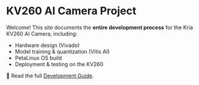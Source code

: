 # KV260 AI Camera Project

Welcome! This site documents the **entire development process** for the Kria KV260 AI Camera, including:

- Hardware design (Vivado)
- Model training & quantization (Vitis AI)
- PetaLinux OS build
- Deployment & testing on the KV260

📖 Read the full [Development Guide](guide.md).

